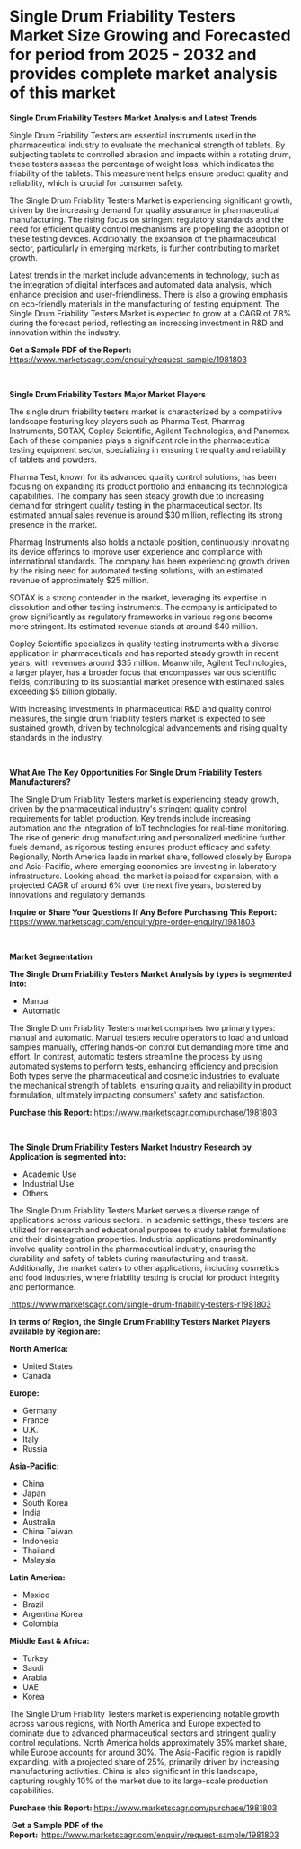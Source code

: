 <p><h1>Single Drum Friability Testers Market Size Growing and Forecasted for period from 2025 - 2032 and provides complete market analysis of this market</h1></p><p><strong>Single Drum Friability Testers Market Analysis and Latest Trends</strong></p>
<p><p>Single Drum Friability Testers are essential instruments used in the pharmaceutical industry to evaluate the mechanical strength of tablets. By subjecting tablets to controlled abrasion and impacts within a rotating drum, these testers assess the percentage of weight loss, which indicates the friability of the tablets. This measurement helps ensure product quality and reliability, which is crucial for consumer safety. </p><p>The Single Drum Friability Testers Market is experiencing significant growth, driven by the increasing demand for quality assurance in pharmaceutical manufacturing. The rising focus on stringent regulatory standards and the need for efficient quality control mechanisms are propelling the adoption of these testing devices. Additionally, the expansion of the pharmaceutical sector, particularly in emerging markets, is further contributing to market growth.</p><p>Latest trends in the market include advancements in technology, such as the integration of digital interfaces and automated data analysis, which enhance precision and user-friendliness. There is also a growing emphasis on eco-friendly materials in the manufacturing of testing equipment. The Single Drum Friability Testers Market is expected to grow at a CAGR of 7.8% during the forecast period, reflecting an increasing investment in R&D and innovation within the industry.</p></p>
<p><strong>Get a Sample PDF of the Report:&nbsp;</strong> <a href="https://www.marketscagr.com/enquiry/request-sample/1981803?utm_campaign=2476&utm_medium=2&utm_source=Github&utm_content=ia&utm_term=12042025&utm_id=single-drum-friability-testers">https://www.marketscagr.com/enquiry/request-sample/1981803</a></p>
<p>&nbsp;</p>
<p><strong>Single Drum Friability Testers Major Market Players</strong></p>
<p><p>The single drum friability testers market is characterized by a competitive landscape featuring key players such as Pharma Test, Pharmag Instruments, SOTAX, Copley Scientific, Agilent Technologies, and Panomex. Each of these companies plays a significant role in the pharmaceutical testing equipment sector, specializing in ensuring the quality and reliability of tablets and powders.</p><p>Pharma Test, known for its advanced quality control solutions, has been focusing on expanding its product portfolio and enhancing its technological capabilities. The company has seen steady growth due to increasing demand for stringent quality testing in the pharmaceutical sector. Its estimated annual sales revenue is around $30 million, reflecting its strong presence in the market.</p><p>Pharmag Instruments also holds a notable position, continuously innovating its device offerings to improve user experience and compliance with international standards. The company has been experiencing growth driven by the rising need for automated testing solutions, with an estimated revenue of approximately $25 million.</p><p>SOTAX is a strong contender in the market, leveraging its expertise in dissolution and other testing instruments. The company is anticipated to grow significantly as regulatory frameworks in various regions become more stringent. Its estimated revenue stands at around $40 million.</p><p>Copley Scientific specializes in quality testing instruments with a diverse application in pharmaceuticals and has reported steady growth in recent years, with revenues around $35 million. Meanwhile, Agilent Technologies, a larger player, has a broader focus that encompasses various scientific fields, contributing to its substantial market presence with estimated sales exceeding $5 billion globally.</p><p>With increasing investments in pharmaceutical R&D and quality control measures, the single drum friability testers market is expected to see sustained growth, driven by technological advancements and rising quality standards in the industry.</p></p>
<p>&nbsp;</p>
<p><strong>What Are The Key Opportunities For Single Drum Friability Testers Manufacturers?</strong></p>
<p><p>The Single Drum Friability Testers market is experiencing steady growth, driven by the pharmaceutical industry's stringent quality control requirements for tablet production. Key trends include increasing automation and the integration of IoT technologies for real-time monitoring. The rise of generic drug manufacturing and personalized medicine further fuels demand, as rigorous testing ensures product efficacy and safety. Regionally, North America leads in market share, followed closely by Europe and Asia-Pacific, where emerging economies are investing in laboratory infrastructure. Looking ahead, the market is poised for expansion, with a projected CAGR of around 6% over the next five years, bolstered by innovations and regulatory demands.</p></p>
<p><strong>Inquire or Share Your Questions If Any Before Purchasing This Report:</strong> <a href="https://www.marketscagr.com/enquiry/pre-order-enquiry/1981803?utm_campaign=2476&utm_medium=2&utm_source=Github&utm_content=ia&utm_term=12042025&utm_id=single-drum-friability-testers">https://www.marketscagr.com/enquiry/pre-order-enquiry/1981803</a></p>
<p>&nbsp;</p>
<p><strong>Market Segmentation</strong></p>
<p><strong>The Single Drum Friability Testers Market Analysis by types is segmented into:</strong></p>
<p><ul><li>Manual</li><li>Automatic</li></ul></p>
<p><p>The Single Drum Friability Testers market comprises two primary types: manual and automatic. Manual testers require operators to load and unload samples manually, offering hands-on control but demanding more time and effort. In contrast, automatic testers streamline the process by using automated systems to perform tests, enhancing efficiency and precision. Both types serve the pharmaceutical and cosmetic industries to evaluate the mechanical strength of tablets, ensuring quality and reliability in product formulation, ultimately impacting consumers' safety and satisfaction.</p></p>
<p><strong>Purchase this Report:&nbsp;</strong><a href="https://www.marketscagr.com/purchase/1981803?utm_campaign=2476&utm_medium=2&utm_source=Github&utm_content=ia&utm_term=12042025&utm_id=single-drum-friability-testers">https://www.marketscagr.com/purchase/1981803</a></p>
<p>&nbsp;</p>
<p><strong>The Single Drum Friability Testers Market Industry Research by Application is segmented into:</strong></p>
<p><ul><li>Academic Use</li><li>Industrial Use</li><li>Others</li></ul></p>
<p><p>The Single Drum Friability Testers Market serves a diverse range of applications across various sectors. In academic settings, these testers are utilized for research and educational purposes to study tablet formulations and their disintegration properties. Industrial applications predominantly involve quality control in the pharmaceutical industry, ensuring the durability and safety of tablets during manufacturing and transit. Additionally, the market caters to other applications, including cosmetics and food industries, where friability testing is crucial for product integrity and performance.</p></p>
<p><a href="https://www.marketscagr.com/single-drum-friability-testers-r1981803?utm_campaign=2476&utm_medium=2&utm_source=Github&utm_content=ia&utm_term=12042025&utm_id=single-drum-friability-testers">&nbsp;https://www.marketscagr.com/single-drum-friability-testers-r1981803</a></p>
<p><strong>In terms of Region, the Single Drum Friability Testers Market Players available by Region are:</strong></p>
<p>
    <p> <strong> North America: </strong>
        <ul>
            <li>United States</li>
            <li>Canada</li>
        </ul>
        </p> 
    <p> <strong> Europe: </strong>
        <ul>
            <li>Germany</li>
            <li>France</li>
            <li>U.K.</li>
            <li>Italy</li>
            <li>Russia</li>
        </ul>
        </p> 
    <p> <strong> Asia-Pacific: </strong>
        <ul>
            <li>China</li>
            <li>Japan</li>
            <li>South Korea</li>
            <li>India</li>
            <li>Australia</li>
            <li>China Taiwan</li>
            <li>Indonesia</li>
            <li>Thailand</li>
            <li>Malaysia</li>
        </ul>
        </p> 
    <p> <strong> Latin America: </strong>
        <ul>
            <li>Mexico</li>
            <li>Brazil</li>
            <li>Argentina Korea</li>
            <li>Colombia</li>
        </ul>
        </p> 
    <p> <strong> Middle East & Africa: </strong>
        <ul>
            <li>Turkey</li>
            <li>Saudi</li>
            <li>Arabia</li>
            <li>UAE</li>
            <li>Korea</li>
        </ul>
    </p>
    </p>
<p><p>The Single Drum Friability Testers market is experiencing notable growth across various regions, with North America and Europe expected to dominate due to advanced pharmaceutical sectors and stringent quality control regulations. North America holds approximately 35% market share, while Europe accounts for around 30%. The Asia-Pacific region is rapidly expanding, with a projected share of 25%, primarily driven by increasing manufacturing activities. China is also significant in this landscape, capturing roughly 10% of the market due to its large-scale production capabilities.</p></p>
<p><strong>Purchase this Report: </strong><a href="https://www.marketscagr.com/purchase/1981803?utm_campaign=2476&utm_medium=2&utm_source=Github&utm_content=ia&utm_term=12042025&utm_id=single-drum-friability-testers">https://www.marketscagr.com/purchase/1981803</a></p>
<p>&nbsp;<strong>Get a Sample PDF of the Report:&nbsp;&nbsp;</strong><a href="https://www.marketscagr.com/enquiry/request-sample/1981803?utm_campaign=2476&utm_medium=2&utm_source=Github&utm_content=ia&utm_term=12042025&utm_id=single-drum-friability-testers">https://www.marketscagr.com/enquiry/request-sample/1981803</a></p>
<p><strong></strong></p>
<p><p></p><p></p><p></p></p>